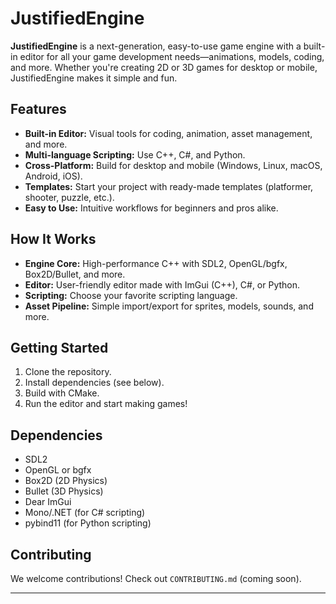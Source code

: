 # JustifiedEngine

**JustifiedEngine** is a next-generation, easy-to-use game engine with a built-in editor for all your game development needs—animations, models, coding, and more. Whether you're creating 2D or 3D games for desktop or mobile, JustifiedEngine makes it simple and fun.

## Features

- **Built-in Editor:** Visual tools for coding, animation, asset management, and more.
- **Multi-language Scripting:** Use C++, C#, and Python.
- **Cross-Platform:** Build for desktop and mobile (Windows, Linux, macOS, Android, iOS).
- **Templates:** Start your project with ready-made templates (platformer, shooter, puzzle, etc.).
- **Easy to Use:** Intuitive workflows for beginners and pros alike.

## How It Works

- **Engine Core:** High-performance C++ with SDL2, OpenGL/bgfx, Box2D/Bullet, and more.
- **Editor:** User-friendly editor made with ImGui (C++), C#, or Python.
- **Scripting:** Choose your favorite scripting language.
- **Asset Pipeline:** Simple import/export for sprites, models, sounds, and more.

## Getting Started

1. Clone the repository.
2. Install dependencies (see below).
3. Build with CMake.
4. Run the editor and start making games!

## Dependencies

- SDL2
- OpenGL or bgfx
- Box2D (2D Physics)
- Bullet (3D Physics)
- Dear ImGui
- Mono/.NET (for C# scripting)
- pybind11 (for Python scripting)

## Contributing

We welcome contributions! Check out `CONTRIBUTING.md` (coming soon).

---

